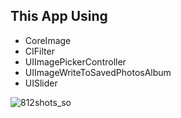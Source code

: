 ## This App Using 
- CoreImage
- CIFilter
- UIImagePickerController
- UIImageWriteToSavedPhotosAlbum
- UISlider

![812shots_so](https://github.com/user-attachments/assets/a812314c-7ba8-4998-bf63-0a644e8e9bb1)
